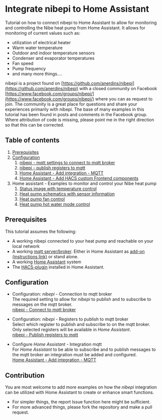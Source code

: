 # Integrate nibepi to Home Assistant
Tutorial on how to connect nibepi to Home Assistant to allow for monitoring and controlling
the Nibe heat pump from Home Assistant. It allows for monitoring of current values such as:
- utilization of electrical heater
- Warm water temperature
- Outdoor and indoor temperature sensors
- Condenser and evaporator temperatures
- Fan speed
- Pump frequency
- and many more things....

nibepi is a project found on [https://github.com/anerdins/nibepi](https://github.com/anerdins/nibepi) 
with a closed community on Facebook [https://www.facebook.com/groups/nibepi/](https://www.facebook.com/groups/nibepi/)
where you can as request to join. The community is a great place for questions and share your experiences primarily
with nibepi. The base of many examples in this tutorial has been found in posts and comments in the Facebook group.
Where attribution of code is missing, please point me in the right direction so that this can be corrected.

## Table of contents
1. [Prerequisites](#prerequisites)
2. [Configuration](#configuration)
   1. [nibepi - mqtt settings to connect to mqtt broker](nibepi-settings-mqtt.md)
   2. [nibepi - publish registers to mqtt](nibepi-registers-mqtt.md)
   3. [Home Assistant - Add integration - MQTT](HomeAssistant-mqtt-settings.md)
   4. [Home Assistant - Add HACS custom Frontend components](HomeAssistant-HACS-Add_Components.md)
3. Home assistant - Examples to monitor and control your Nibe heat pump
   1. [Status image with temperature control](configs/status_image_with_temperature_control/status_image_with_temperature_control.md)
   2. [Heat pump schematics with sensor information](configs/heat_pump_schematics_with_sensors/Hassio_Heat_pump_schematics_with_sensors.md)
   3. [Heat pump fan control](configs/fan_control/Hassio_Fan_control.md)
   4. [Heat pump hot water mode control](configs/hot_water_mode/Hassio_Hot_water_mode.md)

## Prerequisites
This tutorial assumes the following:
- A working nibepi connected to your heat pump and reachable on your local network
- A working [mqtt server/broker](https://mqtt.org/). Either in Home Assistant as [add-on (instructions link)](https://github.com/home-assistant/addons/blob/174f8e66d0eaa26f01f528beacbde0bd111b711c/mosquitto/DOCS.md#how-to-use) or stand alone.
- A working [Home Assistant](https://www.home-assistant.io/) system
- The [HACS-plugin](https://hacs.xyz/) installed in Home Assistant.


## Configuration
- Configuration:  _nibepi_ - Connection to mqtt broker  
  The required setting to allow for _nibepi_ to publish and to subscribe to messages on the mqtt broker.  
  [nibepi - Connect to mqtt broker](nibepi-settings-mqtt.md)
   

- Configuration:  _nibepi_ - Registers to publish to mqtt broker  
  Select which register to publish and subscribe to on the mqtt broker. Only selected registers will be
  available in _Home Assistant_.  
  [nibepi - Publish registers to mqtt](nibepi-registers-mqtt.md)   


- Configure _Home Assistant_ - Integration mqtt  
  For _Home Assistant_ to be able to subscribe and to publish messages to the mqtt broker an integration must be
  added and configured.  
  [Home Assistant - Add integration - MQTT](HomeAssistant-mqtt-settings.md)

## Contribution
You are most welcome to add more examples on how the _nibepi_ integration can be utilized with Home Assistant to create 
or enhance smart functions.
- For simpler things, the report Issue function here might be sufficient.
- For more advanced things, please fork the repository and make a pull request.